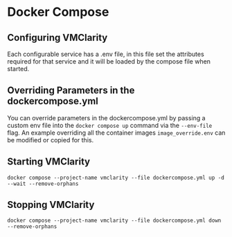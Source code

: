 # Docker Compose

## Configuring VMClarity

Each configurable service has a <service-name>.env file, in this file set the
attributes required for that service and it will be loaded by the compose file
when started.

## Overriding Parameters in the dockercompose.yml

You can override parameters in the dockercompose.yml by passing a custom env
file into the `docker compose up` command via the `--env-file` flag. An example
overriding all the container images `image_override.env` can be modified or
copied for this.

## Starting VMClarity
```
docker compose --project-name vmclarity --file dockercompose.yml up -d --wait --remove-orphans
```

## Stopping VMClarity
```
docker compose --project-name vmclarity --file dockercompose.yml down --remove-orphans
```
